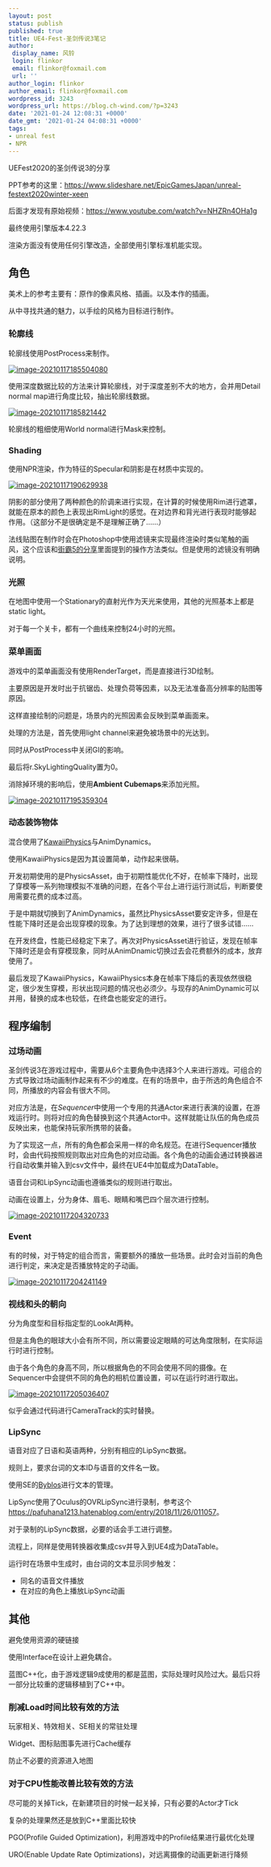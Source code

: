 ```yaml
---
layout: post
status: publish
published: true
title: UE4-Fest-圣剑传说3笔记
author:
 display_name: 风铃
 login: flinkor
 email: flinkor@foxmail.com
 url: ''
author_login: flinkor
author_email: flinkor@foxmail.com
wordpress_id: 3243
wordpress_url: https://blog.ch-wind.com/?p=3243
date: '2021-01-24 12:08:31 +0000'
date_gmt: '2021-01-24 04:08:31 +0000'
tags:
- unreal fest
- NPR
---
```

UEFest2020的圣剑传说3的分享


PPT参考的这里：<https://www.slideshare.net/EpicGamesJapan/unreal-festext2020winter-xeen>


后面才发现有原始视频：<https://www.youtube.com/watch?v=NHZRn4OHa1g>


最终使用引擎版本4.22.3


渲染方面没有使用任何引擎改造，全部使用引擎标准机能实现。


## 角色


美术上的参考主要有：原作的像素风格、插画。以及本作的插画。


从中寻找共通的魅力，以手绘的风格为目标进行制作。


### 轮廓线


轮廓线使用PostProcess来制作。


[![image-20210117185504080](https://blog.ch-wind.com/wp-content/uploads/2021/01/image-20210117185504080_thumb.png "image-20210117185504080")](https://blog.ch-wind.com/wp-content/uploads/2021/01/image-20210117185504080-1.png)


使用深度数据比较的方法来计算轮廓线，对于深度差别不大的地方，会并用Detail normal map进行角度比较，抽出轮廓线数据。


[![image-20210117185821442](https://blog.ch-wind.com/wp-content/uploads/2021/01/image-20210117185821442_thumb.png "image-20210117185821442")](https://blog.ch-wind.com/wp-content/uploads/2021/01/image-20210117185821442.png)


轮廓线的粗细使用World normal进行Mask来控制。


### Shading


使用NPR渲染，作为特征的Specular和阴影是在材质中实现的。


[![image-20210117190629938](https://blog.ch-wind.com/wp-content/uploads/2021/01/image-20210117190629938_thumb.png "image-20210117190629938")](https://blog.ch-wind.com/wp-content/uploads/2021/01/image-20210117190629938.png)


阴影的部分使用了两种颜色的阶调来进行实现，在计算的时候使用Rim进行遮罩，就能在原本的颜色上表现出RimLight的感觉。在对边界和背光进行表现时能够起作用。（这部分不是很确定是不是理解正确了……）


法线贴图在制作时会在Photoshop中使用滤镜来实现最终渲染时类似笔触的画风，这个应该和[街霸5的分享](https://blog.ch-wind.com/cedec-2016-sfv-note/)里面提到的操作方法类似。但是使用的滤镜没有明确说明。


### 光照


在地图中使用一个Stationary的直射光作为天光来使用，其他的光照基本上都是static light。


对于每一个关卡，都有一个曲线来控制24小时的光照。


### 菜单画面


游戏中的菜单画面没有使用RenderTarget，而是直接进行3D绘制。


主要原因是开发时出于抗锯齿、处理负荷等因素，以及无法准备高分辨率的贴图等原因。


这样直接绘制的问题是，场景内的光照因素会反映到菜单画面来。


处理的方法是，首先使用light channel来避免被场景中的光达到。


同时从PostProcess中关闭GI的影响。


最后将r.SkyLightingQuality置为0。


消除掉环境的影响后，使用**Ambient Cubemaps**来添加光照。


[![image-20210117195359304](https://blog.ch-wind.com/wp-content/uploads/2021/01/image-20210117195359304_thumb.png "image-20210117195359304")](https://blog.ch-wind.com/wp-content/uploads/2021/01/image-20210117195359304.png)


### 动态装饰物体


混合使用了[KawaiiPhysics](https://github.com/pafuhana1213/KawaiiPhysics)与AnimDynamics。


使用KawaiiPhysics是因为其设置简单，动作起来很萌。


开发初期使用的是PhysicsAsset，由于初期性能优化不好，在帧率下降时，出现了穿模等一系列物理模拟不准确的问题，在各个平台上进行运行测试后，判断要使用需要花费的成本过高。


于是中期就切换到了AnimDynamics，虽然比PhysicsAsset要安定许多，但是在性能下降时还是会出现穿模的现象。为了达到理想的效果，进行了很多试错……


在开发终盘，性能已经稳定下来了。再次对PhysicsAsset进行验证，发现在帧率下降时还是会有穿模现象，同时从AnimDnamic切换过去会花费额外的成本，放弃使用了。


最后发现了KawaiiPhysics，KawaiiPhysics本身在帧率下降后的表现依然很稳定，很少发生穿模，形状出现问题的情况也必须少。与现存的AnimDynamic可以并用，替换的成本也较低，在终盘也能安定的进行。


## 程序编制


### 过场动画


圣剑传说3在游戏过程中，需要从6个主要角色中选择3个人来进行游戏。可组合的方式导致过场动画制作起来有不少的难度。在有的场景中，由于所选的角色组合不同，所播放的内容会有很大不同。


对应方法是，在*Sequencer*中使用一个专用的共通Actor来进行表演的设置，在游戏运行时。则将对应的角色替换到这个共通Actor中。这样就能让队伍的角色成员反映出来，也能保持玩家所携带的装备。


为了实现这一点，所有的角色都会采用一样的命名规范。在进行Sequencer播放时，会由代码按照规则取出对应角色的对应动画。各个角色的动画会通过转换器进行自动收集并输入到csv文件中，最终在UE4中加载成为DataTable。


语音台词和LipSync动画也遵循类似的规则进行取出。


动画在设置上，分为身体、眉毛、眼睛和嘴巴四个层次进行控制。


[![image-20210117204320733](https://blog.ch-wind.com/wp-content/uploads/2021/01/image-20210117204320733_thumb.png "image-20210117204320733")](https://blog.ch-wind.com/wp-content/uploads/2021/01/image-20210117204320733.png)


### Event


有的时候，对于特定的组合而言，需要额外的播放一些场景。此时会对当前的角色进行判定，来决定是否播放特定的子动画。


[![image-20210117204241149](https://blog.ch-wind.com/wp-content/uploads/2021/01/image-20210117204241149_thumb.png "image-20210117204241149")](https://blog.ch-wind.com/wp-content/uploads/2021/01/image-20210117204241149.png)


### 视线和头的朝向


分为角度型和目标指定型的LookAt两种。


但是主角色的眼球大小会有所不同，所以需要设定眼睛的可达角度限制，在实际运行时进行控制。


由于各个角色的身高不同，所以根据角色的不同会使用不同的摄像。在Sequencer中会提供不同的角色的相机位置设置，可以在运行时进行取出。


[![image-20210117205036407](https://blog.ch-wind.com/wp-content/uploads/2021/01/image-20210117205036407_thumb.png "image-20210117205036407")](https://blog.ch-wind.com/wp-content/uploads/2021/01/image-20210117205036407.png)


似乎会通过代码进行CameraTrack的实时替换。


### LipSync


语音对应了日语和英语两种，分别有相应的LipSync数据。


规则上，要求台词的文本ID与语音的文件名一致。


使用SE的[Byblos](https://cedil.cesa.or.jp/cedil_sessions/view/1742)进行文本的管理。


LipSync使用了Oculus的OVRLipSync进行录制，参考这个<https://pafuhana1213.hatenablog.com/entry/2018/11/26/011057>。


对于录制的LipSync数据，必要的话会手工进行调整。


流程上，同样是使用转换器收集成csv并导入到UE4成为DataTable。


运行时在场景中生成时，由台词的文本显示同步触发：


* 同名的语音文件播放
* 在对应的角色上播放LipSync动画


## 其他


避免使用资源的硬链接


使用Interface在设计上避免耦合。


蓝图C++化，由于游戏逻辑9成使用的都是蓝图，实际处理时风险过大。最后只将一部分比较重的逻辑移植到了C++中。


### 削减Load时间比较有效的方法


玩家相关、特效相关、SE相关的常驻处理


Widget、图标贴图事先进行Cache缓存


防止不必要的资源进入地图


### 对于CPU性能改善比较有效的方法


尽可能的关掉Tick，在新建项目的时候一起关掉，只有必要的Actor才Tick


复杂的处理果然还是放到C++里面比较快


PGO(Profile Guided Optimization)，利用游戏中的Profile结果进行最优化处理


URO(Enable Update Rate Optimizations)，对远离摄像的动画更新进行降频


